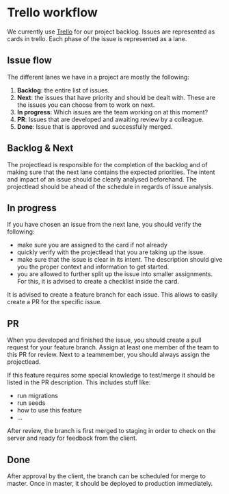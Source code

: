 # Trello workflow

We currently use [Trello](https://trello.com/) for our project backlog.
Issues are represented as cards in trello. Each phase of the issue is represented as a lane. 

## Issue flow
The different lanes we have in a project are mostly the following:
1. **Backlog**: the entire list of issues. 
2. **Next**: the issues that have priority and should be dealt with. These are the issues you can choose from to work on next.
3. **In progress**: Which issues are the team working on at this moment?
4. **PR**: Issues that are developed and awaiting review by a colleague.
5. **Done**: Issue that is approved and successfully merged.

## Backlog & Next
The projectlead is responsible for the completion of the backlog and of making sure that the next lane contains the expected priorities. 
The intent and impact of an issue should be clearly analysed beforehand.
The projectlead should be ahead of the schedule in regards of issue analysis. 

## In progress
If you have chosen an issue from the next lane, you should verify the following:
- make sure you are assigned to the card if not already
- quickly verify with the projectlead that you are taking up the issue.
- make sure that the issue is clear in its intent. The description should give you the proper context and information to get started.
- you are allowed to further split up the issue into smaller assignments. For this, it is advised to create a checklist inside the card.

It is advised to create a feature branch for each issue. This allows to easily create a PR for the specific issue.

## PR
When you developed and finished the issue, you should create a pull request for your feature branch.
Assign at least one member of the team to this PR for review. Next to a teammember, you should always assign the projectlead.

If this feature requires some special knowledge to test/merge it should be listed in the PR description. This includes stuff like:
- run migrations
- run seeds
- how to use this feature
- ...

After review, the branch is first merged to staging in order to check on the server and ready for feedback from the client.

## Done
After approval by the client, the branch can be scheduled for merge to master. 
Once in master, it should be deployed to production immediately.
